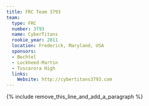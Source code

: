```yaml
---
title: FRC Team 3793
team:
  type: FRC
  number: 3793
  name: CyberTitans
  rookie_year: 2011
  location: Frederick, Maryland, USA
  sponsors:
  - Bechtel
  - Lockheed-Martin
  - Tuscarora High
  links:
    Website: http://cybertitans3793.com
---
```


{% include remove_this_line_and_add_a_paragraph %}